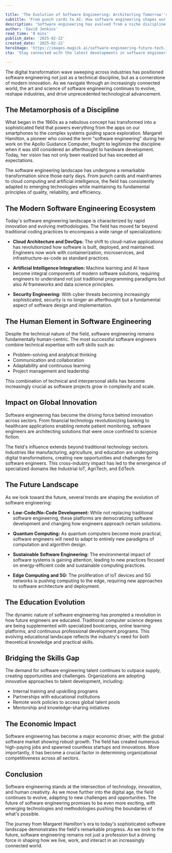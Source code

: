 ```yaml
---

title: 'The Evolution of Software Engineering: Architecting Tomorrow''s Digital Future'
subtitle: 'From punch cards to AI: How software engineering shapes our digital world'
description: 'Software engineering has evolved from a niche discipline in the 1960s to become the cornerstone of modern innovation. From cloud computing and AI to quantum computing and sustainable practices, discover how this field is shaping our digital future and driving global transformation across industries.'
author: 'David Jenkins'
read_time: '8 mins'
publish_date: '2025-02-22'
created_date: '2025-02-22'
heroImage: 'https://images.magick.ai/software-engineering-future-tech.jpg'
cta: 'Stay connected with the latest developments in software engineering! Follow us on LinkedIn for exclusive insights, expert perspectives, and emerging trends that are reshaping the digital landscape.'

---
```


The digital transformation wave sweeping across industries has positioned software engineering not just as a technical discipline, but as a cornerstone of modern innovation. As we navigate through an increasingly connected world, the art and science of software engineering continues to evolve, reshape industries, and drive unprecedented technological advancement.

## The Metamorphosis of a Discipline

What began in the 1960s as a nebulous concept has transformed into a sophisticated field that powers everything from the apps on our smartphones to the complex systems guiding space exploration. Margaret Hamilton, a pioneer who coined the term "software engineering" during her work on the Apollo Guidance Computer, fought to legitimize the discipline when it was still considered an afterthought to hardware development. Today, her vision has not only been realized but has exceeded all expectations.

The software engineering landscape has undergone a remarkable transformation since those early days. From punch cards and mainframes to cloud computing and artificial intelligence, the field has consistently adapted to emerging technologies while maintaining its fundamental principles of quality, reliability, and efficiency.

## The Modern Software Engineering Ecosystem

Today's software engineering landscape is characterized by rapid innovation and evolving methodologies. The field has moved far beyond traditional coding practices to encompass a wide range of specializations:

- **Cloud Architecture and DevOps:** The shift to cloud-native applications has revolutionized how software is built, deployed, and maintained. Engineers now work with containerization, microservices, and infrastructure-as-code as standard practices.

- **Artificial Intelligence Integration:** Machine learning and AI have become integral components of modern software solutions, requiring engineers to understand not just traditional programming paradigms but also AI frameworks and data science principles.

- **Security Engineering:** With cyber threats becoming increasingly sophisticated, security is no longer an afterthought but a fundamental aspect of software design and implementation.

## The Human Element in Software Engineering

Despite the technical nature of the field, software engineering remains fundamentally human-centric. The most successful software engineers combine technical expertise with soft skills such as:

- Problem-solving and analytical thinking
- Communication and collaboration
- Adaptability and continuous learning
- Project management and leadership

This combination of technical and interpersonal skills has become increasingly crucial as software projects grow in complexity and scale.

## Impact on Global Innovation

Software engineering has become the driving force behind innovation across sectors. From financial technology revolutionizing banking to healthcare applications enabling remote patient monitoring, software engineers are architecting solutions that were once confined to science fiction.

The field's influence extends beyond traditional technology sectors. Industries like manufacturing, agriculture, and education are undergoing digital transformations, creating new opportunities and challenges for software engineers. This cross-industry impact has led to the emergence of specialized domains like Industrial IoT, AgriTech, and EdTech.

## The Future Landscape

As we look toward the future, several trends are shaping the evolution of software engineering:

- **Low-Code/No-Code Development:** While not replacing traditional software engineering, these platforms are democratizing software development and changing how engineers approach certain solutions.

- **Quantum Computing:** As quantum computers become more practical, software engineers will need to adapt to entirely new paradigms of computation and algorithm design.

- **Sustainable Software Engineering:** The environmental impact of software systems is gaining attention, leading to new practices focused on energy-efficient code and sustainable computing practices.

- **Edge Computing and 5G:** The proliferation of IoT devices and 5G networks is pushing computing to the edge, requiring new approaches to software architecture and deployment.

## The Education Evolution

The dynamic nature of software engineering has prompted a revolution in how future engineers are educated. Traditional computer science degrees are being supplemented with specialized bootcamps, online learning platforms, and continuous professional development programs. This evolving educational landscape reflects the industry's need for both theoretical knowledge and practical skills.

## Bridging the Skills Gap

The demand for software engineering talent continues to outpace supply, creating opportunities and challenges. Organizations are adopting innovative approaches to talent development, including:

- Internal training and upskilling programs
- Partnerships with educational institutions
- Remote work policies to access global talent pools
- Mentorship and knowledge-sharing initiatives

## The Economic Impact

Software engineering has become a major economic driver, with the global software market showing robust growth. The field has created numerous high-paying jobs and spawned countless startups and innovations. More importantly, it has become a crucial factor in determining organizational competitiveness across all sectors.

## Conclusion

Software engineering stands at the intersection of technology, innovation, and human creativity. As we move further into the digital age, the field continues to evolve, adapting to new challenges and opportunities. The future of software engineering promises to be even more exciting, with emerging technologies and methodologies pushing the boundaries of what's possible.

The journey from Margaret Hamilton's era to today's sophisticated software landscape demonstrates the field's remarkable progress. As we look to the future, software engineering remains not just a profession but a driving force in shaping how we live, work, and interact in an increasingly connected world.